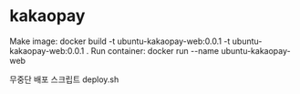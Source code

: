 # kakaopay

Make image: 
docker build -t ubuntu-kakaopay-web:0.0.1 -t ubuntu-kakaopay-web:0.0.1 .
Run container: 
docker run --name  ubuntu-kakaopay-web 

무중단 배포 스크립트 deploy.sh
